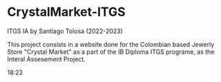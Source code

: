 # CrystalMarket-ITGS

ITGS IA by Santiago Tolosa (2022-2023)

This project consists in a website done for the Colombian based Jewerly Store "Crystal Market" as a part of the IB Diploma ITGS programe, as the Interal Assesement Project.

18:23
